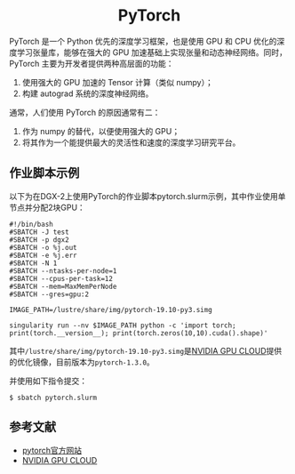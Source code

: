 # <center>PyTorch</center>

PyTorch 是一个 Python 优先的深度学习框架，也是使用 GPU 和 CPU 优化的深度学习张量库，能够在强大的 GPU 加速基础上实现张量和动态神经网络。同时，PyTorch 主要为开发者提供两种高层面的功能：

1. 使用强大的 GPU 加速的 Tensor 计算（类似 numpy）；
2. 构建 autograd 系统的深度神经网络。

通常，人们使用 PyTorch 的原因通常有二：

1. 作为 numpy 的替代，以便使用强大的 GPU；
2. 将其作为一个能提供最大的灵活性和速度的深度学习研究平台。

## 作业脚本示例

以下为在DGX-2上使用PyTorch的作业脚本pytorch.slurm示例，其中作业使用单节点并分配2块GPU：

```
#!/bin/bash
#SBATCH -J test
#SBATCH -p dgx2
#SBATCH -o %j.out
#SBATCH -e %j.err
#SBATCH -N 1
#SBATCH --ntasks-per-node=1
#SBATCH --cpus-per-task=12
#SBATCH --mem=MaxMemPerNode
#SBATCH --gres=gpu:2

IMAGE_PATH=/lustre/share/img/pytorch-19.10-py3.simg

singularity run --nv $IMAGE_PATH python -c 'import torch; print(torch.__version__); print(torch.zeros(10,10).cuda().shape)'
```

其中`/lustre/share/img/pytorch-19.10-py3.simg`是[NVIDIA GPU CLOUD](https://ngc.nvidia.com/)提供的优化镜像，目前版本为`pytorch-1.3.0`。

并使用如下指令提交：

```
$ sbatch pytorch.slurm
```

## 参考文献

- [pytorch官方网站](https://pytorch.org/)
- [NVIDIA GPU CLOUD](https://ngc.nvidia.com/catalog/containers/nvidia:pytorch)